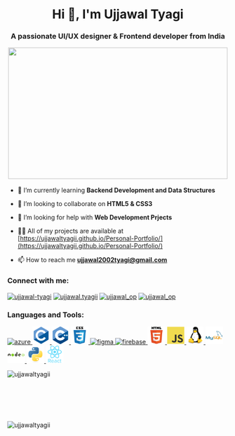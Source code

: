 <h1 align="center">Hi 👋, I'm Ujjawal Tyagi</h1>
<h3 align="center">A passionate UI/UX designer & Frontend developer from India</h3>
<p align="center">
<img width="500" height="300" src="https://user-images.githubusercontent.com/115401171/209433023-50799f5e-9a30-4603-a128-b748e97dfe69.jpg">
</p>

- 🌱 I’m currently learning **Backend Development and Data Structures**

- 👯 I’m looking to collaborate on **HTML5 & CSS3**

- 🤝 I’m looking for help with **Web Development Prjects**

- 👨‍💻 All of my projects are available at [https://ujjawaltyagii.github.io/Personal-Portfolio/](https://ujjawaltyagii.github.io/Personal-Portfolio/)

- 📫 How to reach me **ujjawal2002tyagi@gmail.com**

<h3 align="left">Connect with me:</h3>
<p align="left">
<a href="https://linkedin.com/in/ujjawal-tyagi" target="blank"><img align="center" src="https://raw.githubusercontent.com/rahuldkjain/github-profile-readme-generator/master/src/images/icons/Social/linked-in-alt.svg" alt="ujjawal-tyagi" height="30" width="40" /></a>
<a href="https://instagram.com/ujjawal.tyagii" target="blank"><img align="center" src="https://raw.githubusercontent.com/rahuldkjain/github-profile-readme-generator/master/src/images/icons/Social/instagram.svg" alt="ujjawal.tyagii" height="30" width="40" /></a>
<a href="https://www.codechef.com/users/ujjawal_op" target="blank"><img align="center" src="https://cdn.jsdelivr.net/npm/simple-icons@3.1.0/icons/codechef.svg" alt="ujjawal_op" height="30" width="40" /></a>
<a href="https://www.hackerrank.com/ujjawal_op" target="blank"><img align="center" src="https://raw.githubusercontent.com/rahuldkjain/github-profile-readme-generator/master/src/images/icons/Social/hackerrank.svg" alt="ujjawal_op" height="30" width="40" /></a>
</p>

<h3 align="left">Languages and Tools:</h3>
<p align="left"> <a href="https://azure.microsoft.com/en-in/" target="_blank" rel="noreferrer"> <img src="https://www.vectorlogo.zone/logos/microsoft_azure/microsoft_azure-icon.svg" alt="azure" width="40" height="40"/> </a> <a href="https://www.cprogramming.com/" target="_blank" rel="noreferrer"> <img src="https://raw.githubusercontent.com/devicons/devicon/master/icons/c/c-original.svg" alt="c" width="40" height="40"/> </a> <a href="https://www.w3schools.com/cpp/" target="_blank" rel="noreferrer"> <img src="https://raw.githubusercontent.com/devicons/devicon/master/icons/cplusplus/cplusplus-original.svg" alt="cplusplus" width="40" height="40"/> </a> <a href="https://www.w3schools.com/css/" target="_blank" rel="noreferrer"> <img src="https://raw.githubusercontent.com/devicons/devicon/master/icons/css3/css3-original-wordmark.svg" alt="css3" width="40" height="40"/> </a> <a href="https://www.figma.com/" target="_blank" rel="noreferrer"> <img src="https://www.vectorlogo.zone/logos/figma/figma-icon.svg" alt="figma" width="40" height="40"/> </a> <a href="https://firebase.google.com/" target="_blank" rel="noreferrer"> <img src="https://www.vectorlogo.zone/logos/firebase/firebase-icon.svg" alt="firebase" width="40" height="40"/> </a> <a href="https://www.w3.org/html/" target="_blank" rel="noreferrer"> <img src="https://raw.githubusercontent.com/devicons/devicon/master/icons/html5/html5-original-wordmark.svg" alt="html5" width="40" height="40"/> </a> <a href="https://developer.mozilla.org/en-US/docs/Web/JavaScript" target="_blank" rel="noreferrer"> <img src="https://raw.githubusercontent.com/devicons/devicon/master/icons/javascript/javascript-original.svg" alt="javascript" width="40" height="40"/> </a> <a href="https://www.linux.org/" target="_blank" rel="noreferrer"> <img src="https://raw.githubusercontent.com/devicons/devicon/master/icons/linux/linux-original.svg" alt="linux" width="40" height="40"/> </a> <a href="https://www.mysql.com/" target="_blank" rel="noreferrer"> <img src="https://raw.githubusercontent.com/devicons/devicon/master/icons/mysql/mysql-original-wordmark.svg" alt="mysql" width="40" height="40"/> </a> <a href="https://nodejs.org" target="_blank" rel="noreferrer"> <img src="https://raw.githubusercontent.com/devicons/devicon/master/icons/nodejs/nodejs-original-wordmark.svg" alt="nodejs" width="40" height="40"/> </a> <a href="https://www.python.org" target="_blank" rel="noreferrer"> <img src="https://raw.githubusercontent.com/devicons/devicon/master/icons/python/python-original.svg" alt="python" width="40" height="40"/> </a> <a href="https://reactjs.org/" target="_blank" rel="noreferrer"> <img src="https://raw.githubusercontent.com/devicons/devicon/master/icons/react/react-original-wordmark.svg" alt="react" width="40" height="40"/> </a> </p>

<p><img align="left" src="https://github-readme-stats.vercel.app/api/top-langs?username=ujjawaltyagii&show_icons=true&locale=en&layout=compact" alt="ujjawaltyagii" /></p>
<br><br><br><br><br><br>
<p>&nbsp;<img align="left" src="https://github-readme-stats.vercel.app/api?username=ujjawaltyagii&show_icons=true&locale=en" alt="ujjawaltyagii" /></p>
